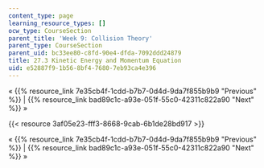 ```yaml
---
content_type: page
learning_resource_types: []
ocw_type: CourseSection
parent_title: 'Week 9: Collision Theory'
parent_type: CourseSection
parent_uid: bc33ee80-c8fd-90e4-dfda-7092ddd24879
title: 27.3 Kinetic Energy and Momentum Equation
uid: e52887f9-1b56-8bf4-7680-7eb93ca4e396
---
```


« {{% resource_link 7e35cb4f-1cdd-b7b7-0d4d-9da7f855b9b9 "Previous" %}} | {{% resource_link bad89c1c-a93e-051f-55c0-42311c822a90 "Next" %}} »

{{< resource 3af05e23-fff3-8668-9cab-6b1de28bd917 >}}

« {{% resource_link 7e35cb4f-1cdd-b7b7-0d4d-9da7f855b9b9 "Previous" %}} | {{% resource_link bad89c1c-a93e-051f-55c0-42311c822a90 "Next" %}} »
